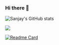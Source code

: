 ### Hi there 👋

<!--
**SanjayKH-Git/SanjayKH-Git** is a ✨ _special_ ✨ repository because its `README.md` (this file) appears on your GitHub profile.

Here are some ideas to get you started:

- 🔭 I’m currently working on ...
- 🌱 I’m currently learning ...
- 👯 I’m looking to collaborate on ...
- 🤔 I’m looking for help with ...
- 💬 Ask me about ...
- 📫 How to reach me: ...
- 😄 Pronouns: ...
- ⚡ Fun fact: ...
-->





![Sanjay's GitHub stats](https://github-readme-stats.vercel.app/api?username=SanjayKH-Git&show_icons=true&theme=tokyonight) 

<img align="center" src="https://github-readme-stats.vercel.app/api/top-langs/?username=SanjayKH-Git&theme=radical" />


[![Readme Card](https://github-readme-stats.vercel.app/api/pin/?username=SanjayKH-Git&repo=Real-Time-Pedestrian-Detection-Using-Deep-Learning-And-Computer-Vision&theme=tokyonight)](https://github.com/SanjayKH-Git/Real-Time-Pedestrian-Detection-Using-Deep-Learning-And-Computer-Vision)



